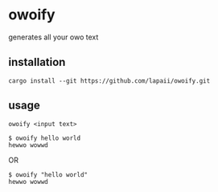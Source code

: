 # owoify

generates all your owo text

## installation

```
cargo install --git https://github.com/lapaii/owoify.git
```

## usage

```
owoify <input text>
```

```
$ owoify hello world
hewwo wowwd
```
OR
```
$ owoify "hello world"
hewwo wowwd
```
